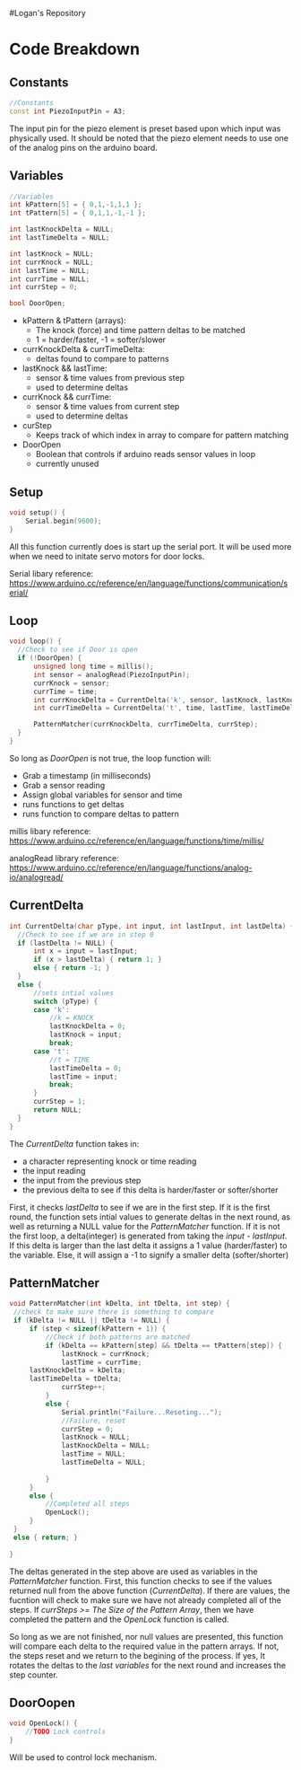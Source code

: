 #Logan's Repository

 # Code Breakdown
 
   ## Constants
   ```C++
   //Constants
  const int PiezoInputPin = A3;
   ```
  The input pin for the piezo element is preset based upon which input was physically used. 
  It should be noted that the piezo element needs to use one of the analog pins on the arduino board.
  
  ## Variables
   ```C++
  //Variables
  int kPattern[5] = { 0,1,-1,1,1 };
  int tPattern[5] = { 0,1,1,-1,-1 };

  int lastKnockDelta = NULL;
  int lastTimeDelta = NULL;

  int lastKnock = NULL;
  int currKnock = NULL;
  int lastTime = NULL;
  int currTime = NULL;
  int currStep = 0;

  bool DoorOpen;
  ```
   - kPattern & tPattern (arrays): 
      - The knock (force) and time pattern deltas to be matched
      - 1 = harder/faster, -1 = softer/slower
   - currKnockDelta & currTimeDelta:
      - deltas found to compare to patterns
   - lastKnock && lastTime:
      - sensor & time values from previous step 
      - used to determine deltas
   - currKnock && currTime:
      - sensor & time values from current step 
      - used to determine deltas
   - curStep
      - Keeps track of which index in array to compare for pattern matching
   - DoorOpen
      - Boolean that controls if arduino reads sensor values in loop
      - currently unused 
 ## Setup
  ```C++
  void setup() {
	  Serial.begin(9600);
  }
  ```
  All this function currently does is start up the serial port. It will be used more when we need to initate servo motors for door locks. 
  
  Serial libary reference: 
  https://www.arduino.cc/reference/en/language/functions/communication/serial/
 ## Loop
  ```C++
  void loop() {
	//Check to see if Door is open
	if (!DoorOpen) {
		unsigned long time = millis();
		int sensor = analogRead(PiezoInputPin);
		currKnock = sensor;
		currTime = time;
		int currKnockDelta = CurrentDelta('k', sensor, lastKnock, lastKnockDelta);
		int currTimeDelta = CurrentDelta('t', time, lastTime, lastTimeDelta);

		PatternMatcher(currKnockDelta, currTimeDelta, currStep);
	}
}
  ```
  So long as *DoorOpen* is not true, the loop function will:
  - Grab a timestamp (in milliseconds)
  - Grab a sensor reading 
  - Assign global variables for sensor and time
  - runs functions to get deltas
  - runs function to compare deltas to pattern

millis libary reference: 
https://www.arduino.cc/reference/en/language/functions/time/millis/

analogRead library reference: 
https://www.arduino.cc/reference/en/language/functions/analog-io/analogread/

 ## CurrentDelta
  ```C++
int CurrentDelta(char pType, int input, int lastInput, int lastDelta) {
	//Check to see if we are in step 0
	if (lastDelta != NULL) {
		int x = input = lastInput;
		if (x > lastDelta) { return 1; }
		else { return -1; }
	}
	else {
		//sets intial values
		switch (pType) {
		case 'k':
			//k = KNOCK
			lastKnockDelta = 0;
			lastKnock = input;
			break;
		case 't':
			//t = TIME
			lastTimeDelta = 0;
			lastTime = input;
			break;
		}
		currStep = 1;
		return NULL;
	}
}
  ```
 The *CurrentDelta* function takes in:
 - a character representing knock or time reading
 - the input reading 
 - the input from the previous step
 - the previous delta to see if this delta is harder/faster or softer/shorter
 
 First, it checks *lastDelta* to see if we are in the first step. If it is the first round, the function sets intial values to generate deltas in the next round, as well as returning a NULL value for the *PatternMatcher* function.
 If it is not the first loop, a delta(integer) is generated from taking the *input* - *lastInput*.
 If this delta is larger than the last delta it assigns a 1 value (harder/faster) to the variable. Else, it will assign a -1 to signify a smaller delta (softer/shorter)
 
 ## PatternMatcher
   ```C++
void PatternMatcher(int kDelta, int tDelta, int step) {
	//check to make sure there is something to compare
	if (kDelta != NULL || tDelta != NULL) {
		if (step < sizeof(kPattern + 1)) {
			//Check if both patterns are matched
			if (kDelta == kPattern[step] && tDelta == tPattern[step]) {				
				lastKnock = currKnock;
				lastTime = currTime;
        lastKnockDelta = kDelta;
        lastTimeDelta = tDelta;
				currStep++;
			}
			else {
				Serial.println("Failure...Reseting...");
				//Failure, reset
				currStep = 0;
				lastKnock = NULL;
				lastKnockDelta = NULL;
				lastTime = NULL;
				lastTimeDelta = NULL;
				
			}
		}
		else {
			//Completed all steps
			OpenLock();
		}
	}
	else { return; }
	
}
  ```
  The deltas generated in the step above are used as variables in the *PatternMatcher* function. 
  First, this function checks to see if the values returned null from the above function (*CurrentDelta*).
  If there are values, the fucntion will check to make sure we have not already completed all of the steps.
  If *currSteps >= The Size of the Pattern Array*, then we have completed the pattern and the *OpenLock* function is called. 
  
  So long as we are not finished, nor null values are presented, this function will compare each delta to the required value in the pattern arrays. 
  If not, the steps reset and we return to the begining of the process. If yes, It rotates the deltas to the *last variables* for the next round and increases the step counter.
  
  ## DoorOopen
  ```C++
  void OpenLock() {
	  //TODO Lock controls
  }
  ```
  
  Will be used to control lock mechanism. 
